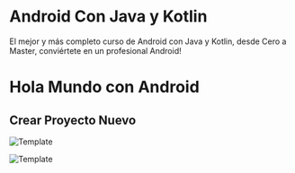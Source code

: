 # Android Con Java y Kotlin
El mejor y más completo curso de Android con Java y Kotlin, desde Cero a Master, conviértete en un profesional Android!

# Hola Mundo con Android

## Crear Proyecto Nuevo

![Template](./screenshots/1.png"Template")

![Template](./screenshots/2.png"Template")



